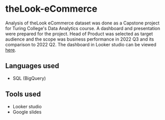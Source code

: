 # theLook-eCommerce
Analysis of theLook eCommerce dataset was done as a Capstone project for Turing College's Data Analytics course. A dashboard and presentation were prepared for the project. Head of Product was selected as target audience and the scope was business performance in 2022 Q3 and its comparison to 2022 Q2. The dashboard in Looker studio can be viewed [here](https://datastudio.google.com/reporting/706accc4-aa84-4042-b943-f0d8db5077b2).

## Languages used
- SQL (BigQuery)
## Tools used
- Looker studio
- Google slides
